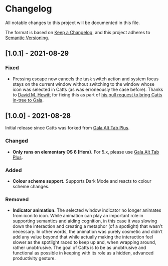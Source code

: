 # Changelog

All notable changes to this project will be documented in this file.

The format is based on [Keep a Changelog](https://keepachangelog.com/en/1.0.0/), and this project adheres to [Semantic Versioning](https://semver.org/spec/v2.0.0.html).

## [1.0.1] - 2021-08-29

### Fixed

  - Pressing escape now cancels the task switch action and system focus stays on the current window without switching to the window whose icon was selected in Catts (as was erroneously the case before). Thanks to [David M. Hewitt](https://github.com/davidmhewitt) for fixing this as part of [his pull request to bring Catts in-tree to Gala](https://github.com/elementary/gala/pull/1234).

## [1.0.0] - 2021-08-28

Initial release since Catts was forked from [Gala Alt Tab Plus](https://github.com/markstory/gala-alt-tab-plus).

### Changed

  - __Only runs on elementary OS 6 (Hera).__ For 5.x, please use [Gala Alt Tab Plus](https://github.com/markstory/gala-alt-tab-plus).

### Added

  - __Colour scheme support.__ Supports Dark Mode and reacts to colour scheme changes.

### Removed

  - __Indicator animation.__ The selected window indicator no longer animates from icon to icon. While animation can play an important role in supporting semantics and aiding cognition, in this case it was slowing down the interaction and creating a metaphor (of a spotlight) that wasn’t necessary. In other words, the animation was purely cosmetic and didn’t add any value beyond that while actually making the interaction feel slower as the spotlight raced to keep up and, when wrapping around, rather unobtrusive. The goal of Catts is to be as unobtrusive and functional as possible in keeping with its role as a hidden, advanced productivity gesture.
